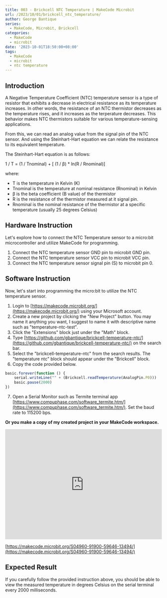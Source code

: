 ```yaml
---
title: 003 - Brickcell NTC Temperature | MakeCode Microbit
url: /2023/10/01/brickcell_ntc_temperature/
author: George Bantique
series:
  - MakeCode, Microbit, Brickcell
categories:
  - MakeCode
  - microbit
date: '2023-10-01T18:50:00+08:00'
tags:
  - MakeCode
  - microbit
  - ntc temperature
---
```



## **Introduction**

A Negative Temperature Coefficient (NTC) temperature sensor is a type of resistor that exhibits a decrease in electrical resistance as its temperature increases. In other words, the resistance of an NTC thermistor decreases as the temperature rises, and it increases as the terperature decreases. This behavior makes NTC thermistors suitable for various temperature-sensing applications.

From this, we can read an analog value from the signal pin of the NTC sensor. And using the Steinhart-Hart equation we can relate the resistance to its equivalent temperature.

The Steinhart-Hart equation is as follows:

1 / T = (1 / Tnominal) + [ (1 / β) * ln(R / Rnominal)]

where:
- T is the temperature in Kelvin (K)
- Tnominal is the temperature at nominal resistance (Rnominal) in Kelvin
- β is the beta coefficient (B value) of the thermistor
- R is the resistance of the thermistor measured at it signal pin.
- Rnominal is the nominal resistance of the thermistor at a specific temperature (usually 25 degrees Celsius)

## **Hardware Instruction**

Let's explore how to connect the NTC Temperature sensor to a micro:bit microcontroller and utilize MakeCode for programming.

1. Connect the NTC temperature sensor GND pin to microbit GND pin.
2. Connect the NTC temperature sensor VCC pin to microbit VCC pin.
3. Connect the NTC temperature sensor signal pin (S) to microbit pin 0.

## **Software Instruction**

Now, let's start into programming the micro:bit to utilize the NTC temperature sensor.

1. Login to [https://makecode.microbit.org/](https://makecode.microbit.org/) using your Microsoft account.
2. Create a new project by clicking the "New Project" button. You may name it anything you want, I suggest to name it with descriptive name such as "temperature-ntc-test".
3. Click the "Extensions" block just under the "Math" block.
4. Type [https://github.com/gbantique/brickcell-temperature-ntc/](https://github.com/gbantique/brickcell-temperature-ntc/) on the search bar.
5. Select the "brickcell-temperature-ntc" from the search results. The "temperature ntc" block should appear under the "Brickcell" block.
6. Copy the code provided below.

```ts
basic.forever(function () {
    serial.writeLine("" + (Brickcell.readTemperature(AnalogPin.P0)))
    basic.pause(2000)
})
```
7. Open a Serial Monitor such as Termite terminal app [https://www.compuphase.com/software_termite.htm/](https://www.compuphase.com/software_termite.htm/). Set the baud rate to 115200 bps.

**Or you make a copy of my created project in your MakeCode workspace.**

<div style="position:relative;height:0;padding-bottom:70%;overflow:hidden;"><iframe style="position:absolute;top:0;left:0;width:100%;height:100%;" src="https://makecode.microbit.org/#pub:S04960-91900-59646-13494" frameborder="0" sandbox="allow-popups allow-forms allow-scripts allow-same-origin"></iframe></div>

[https://makecode.microbit.org/S04960-91900-59646-13494/](https://makecode.microbit.org/S04960-91900-59646-13494/)

## **Expected Result**

If you carefully follow the provided instruction above, you should be able to view the measured temperature in degrees Celsius on the serial terminal every 2000 milliseconds.


